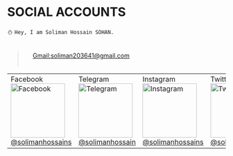 # SOCIAL ACCOUNTS
:snowman: ```Hey, I am Soliman Hossain SOHAN. ```<br><br>
> <img src="https://edent.github.io/SuperTinyIcons/images/svg/gmail.svg" width="15"> [Gmail:](http://gmail.com/)soliman203641@gmail.com<br><br>
<table>
<tr>
<td>Facebook<br><img src="https://edent.github.io/SuperTinyIcons/images/svg/facebook.svg" width="125" title="Facebook" /><br><a href="https://facebook.com/solimanhossains/">@solimanhossains</a></td>
<td>Telegram<br><img src="https://edent.github.io/SuperTinyIcons/images/svg/telegram.svg" width="125" title="Telegram" /><br><a href="https://t.me/solimanhossain/">@solimanhossain</a></td>
<td>Instagram<br><img src="https://edent.github.io/SuperTinyIcons/images/svg/instagram.svg" width="125" title="Instagram" /><br><a href="https://instagram.com/solimanhossains">@solimanhossains</a></td>
<td>Twitter<br><img src="https://edent.github.io/SuperTinyIcons/images/svg/twitter.svg" width="125" title="Twitter" /><br><a href="https://twitter.com/solimanhossains">@solimanhossains</a></td>
<td>LinkedIn<br><img src="https://edent.github.io/SuperTinyIcons/images/svg/linkedin.svg" width="125" title="LinkedIn" /><br><a href="https://bd.linkedin.com/in/solimanhossain">@solimanhossain</td>
</tr>
</table>

